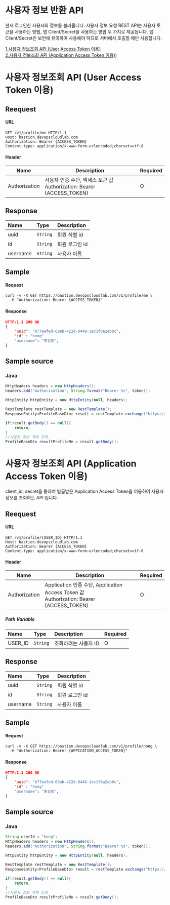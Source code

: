 # 사용자 정보 반환 API

현재 로그인한 사용자의 정보를 불러옵니다. 사용자 정보 요청 REST API는 사용자  토큰을 사용하는 방법, 앱 Client/Secret을 사용하는 방법 두 가지로 제공됩니다. 앱 Client/Secret은 보안에 유의하여 사용해야 하므로 서버에서 호출할 때만 사용합니다.

[1.사용자 정보조회 API (User Access Token 이용)](#사용자-정보조회-API-(User-Access-Token-이용))</br>
[2.사용자 정보조회 API (Application Access Token 이용)](#사용자-정보조회-API-(Application-Access-Token-이용)))</br>


# 사용자 정보조회 API (User Access Token 이용)

## Reequest

#### URL

```http
GET /v1/profile/me HTTP/1.1
Host: bastion.devopscloudlab.com
Authorization: Bearer {ACCESS_TOKEN}
Content-type: application/x-www-form-urlencoded;charset=utf-8
```

#### Header

| Name          | Description                                                  | Required |
| ------------- | ------------------------------------------------------------ | -------- |
| Authorization | 사용자 인증 수단, 액세스 토큰 값<br />Authorization: Bearer {ACCESS_TOKEN} | O        |



## Response

| Name     | Type     | Description    |
| :------- | :------- | :------------- |
| uuid     | `String` | 회원 식별 id   |
| id       | `String` | 회원 로그인 id |
| username | `String` | 사용자 이름    |



## Sample

#### Request

``` shell
curl -v -X GET https://bastion.devopscloudlab.com/v1/profile/me \
  -H "Authorization: Bearer {ACCESS_TOKEN}"
```

#### Response

```json
HTTP/1.1 200 OK
{
    "uuid": "b77eafed-69ab-422d-8448-1ec1f0a2eb8c",
    "id" : "hong"
    "username": "홍길동",
}
```



## Sample source

### Java

```java
HttpHeaders headers = new HttpHeaders();
headers.add("Authorization", String.format("Bearer %s", token));

HttpEntity httpEntity = new HttpEntity(null, headers);

RestTemplate restTemplate = new RestTemplate();
ResponseEntity<ProfileBaseDto> result = restTemplate.exchange("https://gapi.gsitm.com/v1/profile/me", HttpMethod.GET, httpEntity, ProfileBaseDto.class);

if(result.getBody() == null){
    return;
}
//사용자 정보 객체 조회
ProfileBaseDto resultProfileMe = result.getBody();
```



# 사용자 정보조회 API (Application Access Token 이용)

client_id, secret을 통하여 발급받은 Application Access Token을 이용하여 사용자 정보를 조회하는 API 입니다.

## Reequest

#### URL

```http
GET /v1/profile/{USER_ID} HTTP/1.1
Host: bastion.devopscloudlab.com
Authorization: Bearer {ACCESS_TOKEN}
Content-type: application/x-www-form-urlencoded;charset=utf-8
```

#### Header

| Name          | Description                                                  | Required |
| ------------- | ------------------------------------------------------------ | -------- |
| Authorization | Application 인증 수단, Application Access Token 값<br />Authorization: Bearer {ACCESS_TOKEN} | O        |

##### Path Variable

| Name    | Type     | Description          | Required |
| :------ | :------- | :------------------- | :------- |
| USER_ID | `String` | 조회하려는 사용자 ID | O        |



## Response

| Name     | Type     | Description    |
| :------- | :------- | :------------- |
| uuid     | `String` | 회원 식별 id   |
| id       | `String` | 회원 로그인 id |
| username | `String` | 사용자 이름    |



## Sample

#### Request

``` shell
curl -v -X GET https://bastion.devopscloudlab.com/v1/profile/hong \
  -H "Authorization: Bearer {APPICATION_ACCESS_TOKEN}"
```

#### Response

```json
HTTP/1.1 200 OK
{
    "uuid": "b77eafed-69ab-422d-8448-1ec1f0a2eb8c",
    "id" : "hong"
    "username": "홍길동",
}
```



## Sample source

### Java

```java
String userId = "hong";
HttpHeaders headers = new HttpHeaders();
headers.add("Authorization", String.format("Bearer %s", token));

HttpEntity httpEntity = new HttpEntity(null, headers);

RestTemplate restTemplate = new RestTemplate();
ResponseEntity<ProfileBaseDto> result = restTemplate.exchange("https://gapi.gsitm.com/v1/profile/"+userId, HttpMethod.GET, httpEntity, ProfileBaseDto.class);

if(result.getBody() == null){
    return;
}
//사용자 정보 객체 조회
ProfileBaseDto resultProfileMe = result.getBody();
```

